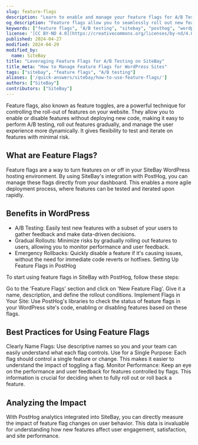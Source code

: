 ```yaml
---
slug: feature-flags
description: "Learn to enable and manage your feature flags for A/B Testing"
og_description: "Feature flags allow you to seamlessly roll out new features to users and perform A/B testing. Discover how to use SiteBay's integrated PostHog feature flags to manage and deploy features with confidence."
keywords: ["feature flags", "A/B testing", "sitebay", "posthog", "wordpress hosting"]
license: '[CC BY-ND 4.0](https://creativecommons.org/licenses/by-nd/4.0)'
published: 2024-04-27
modified: 2024-04-29
modified_by:
  name: SiteBay
title: "Leveraging Feature Flags for A/B Testing on SiteBay"
title_meta: "How to Manage Feature Flags for WordPress Sites"
tags: ["sitebay", "feature flags", "A/B testing"]
aliases: ['/quick-answers/sitebay/how-to-use-feature-flags/']
authors: ["SiteBay"]
contributors: ["SiteBay"]
---
```


Feature flags, also known as feature toggles, are a powerful technique for controlling the roll-out of features on your website. They allow you to enable or disable features without deploying new code, making it easy to perform A/B testing, roll out features gradually, and manage the user experience more dynamically.
It gives flexibility to test and iterate on features with minimal risk.

## What are Feature Flags?

Feature flags are a way to turn features on or off in your SiteBay WordPress hosting environment. By using SiteBay's integration with PostHog, you can manage these flags directly from your dashboard. This enables a more agile deployment process, where features can be tested and iterated upon rapidly.

## Benefits in WordPress
- A/B Testing: Easily test new features with a subset of your users to gather feedback and make data-driven decisions.
- Gradual Rollouts: Minimize risks by gradually rolling out features to users, allowing you to monitor performance and user feedback.
- Emergency Rollbacks: Quickly disable a feature if it's causing issues, without the need for immediate code reverts or hotfixes.
Setting Up Feature Flags in PostHog

To start using feature flags in SiteBay with PostHog, follow these steps:

Go to the 'Feature Flags' section and click on 'New Feature Flag'. Give it a name, description, and define the rollout conditions.
Implement Flags in Your Site: Use PostHog's libraries to check the status of feature flags in your WordPress site's code, enabling or disabling features based on these flags.

## Best Practices for Using Feature Flags
Clearly Name Flags: Use descriptive names so you and your team can easily understand what each flag controls.
Use for a Single Purpose: Each flag should control a single feature or change. This makes it easier to understand the impact of toggling a flag.
Monitor Performance: Keep an eye on the performance and user feedback for features controlled by flags. This information is crucial for deciding when to fully roll out or roll back a feature.

## Analyzing the Impact
With PostHog analytics integrated into SiteBay, you can directly measure the impact of feature flag changes on user behavior. This data is invaluable for understanding how new features affect user engagement, satisfaction, and site performance.
